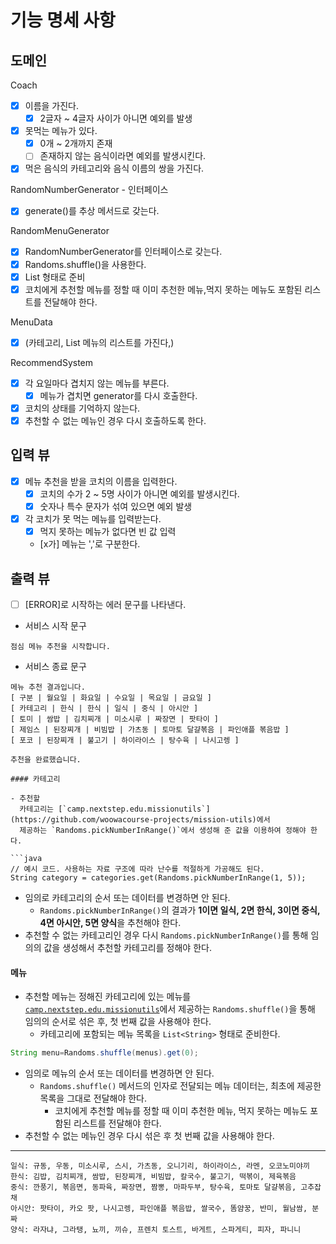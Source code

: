 # 기능 명세 사항

## 도메인

Coach

- [x] 이름을 가진다.
    - [x] 2글자 ~ 4글자 사이가 아니면 예외를 발생
- [x] 못먹는 메뉴가 있다.
    - [x] 0개 ~ 2개까지 존재
    - [ ] 존재하지 않는 음식이라면 예외를 발생시킨다.
- [x] 먹은 음식의 카테고리와 음식 이름의 쌍을 가진다.

RandomNumberGenerator - 인터페이스

- [x] generate()를 추상 메서드로 갖는다.

RandomMenuGenerator

- [x] RandomNumberGenerator를 인터페이스로 갖는다.
- [x] Randoms.shuffle()을 사용한다.
- [x] List<String> 형태로 준비
- [x] 코치에게 추천할 메뉴를 정할 때 이미 추천한 메뉴,먹지 못하는 메뉴도 포함된 리스트를 전달해야 한다.

MenuData

- [x] (카테고리, List<String> 메뉴의 리스트를 가진다,)

RecommendSystem

- [x] 각 요일마다 겹치지 않는 메뉴를 부른다.
    - [x] 메뉴가 겹치면 generator를 다시 호출한다.
- [x] 코치의 상태를 기억하지 않는다.
- [x] 추천할 수 없는 메뉴인 경우 다시 호출하도록 한다.

## 입력 뷰

- [x] 메뉴 추천을 받을 코치의 이름을 입력한다.
    - [x] 코치의 수가 2 ~ 5명 사이가 아니면 예외를 발생시킨다.
    - [x] 숫자나 특수 문자가 섞여 있으면 예외 발생
- [x] 각 코치가 못 먹는 메뉴를 입력받는다.
    - [x] 먹지 못하는 메뉴가 없다면 빈 값 입력
    - [x가] 메뉴는 ','로 구분한다.

## 출력 뷰

- [ ] [ERROR]로 시작하는 에러 문구를 나타낸다.

- 서비스 시작 문구

```
점심 메뉴 추천을 시작합니다.
```

- 서비스 종료 문구

```
메뉴 추천 결과입니다.
[ 구분 | 월요일 | 화요일 | 수요일 | 목요일 | 금요일 ]
[ 카테고리 | 한식 | 한식 | 일식 | 중식 | 아시안 ]
[ 토미 | 쌈밥 | 김치찌개 | 미소시루 | 짜장면 | 팟타이 ]
[ 제임스 | 된장찌개 | 비빔밥 | 가츠동 | 토마토 달걀볶음 | 파인애플 볶음밥 ]
[ 포코 | 된장찌개 | 불고기 | 하이라이스 | 탕수육 | 나시고렝 ]

추천을 완료했습니다.

#### 카테고리

- 추천할
  카테고리는 [`camp.nextstep.edu.missionutils`](https://github.com/woowacourse-projects/mission-utils)에서
  제공하는 `Randoms.pickNumberInRange()`에서 생성해 준 값을 이용하여 정해야 한다.

```java
// 예시 코드. 사용하는 자료 구조에 따라 난수를 적절하게 가공해도 된다.
String category = categories.get(Randoms.pickNumberInRange(1, 5));
```

- 임의로 카테고리의 순서 또는 데이터를 변경하면 안 된다.
    - `Randoms.pickNumberInRange()`의 결과가 **1이면 일식, 2면 한식, 3이면 중식, 4면 아시안, 5면 양식**을 추천해야 한다.
- 추천할 수 없는 카테고리인 경우 다시 `Randoms.pickNumberInRange()`를 통해 임의의 값을 생성해서 추천할 카테고리를 정해야 한다.

#### 메뉴

- 추천할 메뉴는 정해진 카테고리에 있는
  메뉴를 [`camp.nextstep.edu.missionutils`](https://github.com/woowacourse-projects/mission-utils)에서
  제공하는 `Randoms.shuffle()`을 통해 임의의 순서로 섞은 후, 첫 번째 값을 사용해야 한다.
    - 카테고리에 포함되는 메뉴 목록을 `List<String>` 형태로 준비한다.

```java
String menu=Randoms.shuffle(menus).get(0);
```

- 임의로 메뉴의 순서 또는 데이터를 변경하면 안 된다.
    - `Randoms.shuffle()` 메서드의 인자로 전달되는 메뉴 데이터는, 최초에 제공한 목록을 그대로 전달해야 한다.
        - 코치에게 추천할 메뉴를 정할 때 이미 추천한 메뉴, 먹지 못하는 메뉴도 포함된 리스트를 전달해야 한다.
- 추천할 수 없는 메뉴인 경우 다시 섞은 후 첫 번째 값을 사용해야 한다.

---

```
일식: 규동, 우동, 미소시루, 스시, 가츠동, 오니기리, 하이라이스, 라멘, 오코노미야끼
한식: 김밥, 김치찌개, 쌈밥, 된장찌개, 비빔밥, 칼국수, 불고기, 떡볶이, 제육볶음
중식: 깐풍기, 볶음면, 동파육, 짜장면, 짬뽕, 마파두부, 탕수육, 토마토 달걀볶음, 고추잡채
아시안: 팟타이, 카오 팟, 나시고렝, 파인애플 볶음밥, 쌀국수, 똠얌꿍, 반미, 월남쌈, 분짜
양식: 라자냐, 그라탱, 뇨끼, 끼슈, 프렌치 토스트, 바게트, 스파게티, 피자, 파니니
```